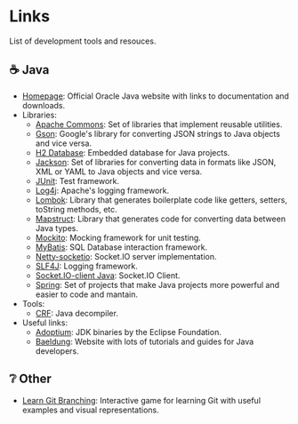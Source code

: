 # Links
List of development tools and resouces.

## ☕ Java

- [Homepage](https://www.oracle.com/java/): Official Oracle Java website with links to documentation and downloads.
- Libraries:
  - [Apache Commons](https://commons.apache.org/): Set of libraries that implement reusable utilities.
  - [Gson](https://github.com/google/gson): Google's library for converting JSON strings to Java objects and vice versa.
  - [H2 Database](https://www.h2database.com/html/main.html): Embedded database for Java projects.
  - [Jackson](https://github.com/FasterXML/jackson): Set of libraries for converting data in formats like JSON, XML or YAML to Java objects and vice versa.
  - [JUnit](https://junit.org/junit5/): Test framework.
  - [Log4j](https://logging.apache.org/log4j/2.x/): Apache's logging framework.
  - [Lombok](https://projectlombok.org/): Library that generates boilerplate code like getters, setters, toString methods, etc.
  - [Mapstruct](https://mapstruct.org/): Library that generates code for converting data between Java types.
  - [Mockito](https://site.mockito.org/): Mocking framework for unit testing.
  - [MyBatis](https://mybatis.org/mybatis-3/): SQL Database interaction framework.
  - [Netty-socketio](https://github.com/mrniko/netty-socketio): Socket.IO server implementation.
  - [SLF4J](https://www.slf4j.org/): Logging framework.
  - [Socket.IO-client Java](https://github.com/socketio/socket.io-client-java): Socket.IO Client.
  - [Spring](https://spring.io/): Set of projects that make Java projects more powerful and easier to code and mantain.
 - Tools:
   - [CRF](https://github.com/leibnitz27/cfr): Java decompiler.
- Useful links:
  - [Adoptium](https://adoptium.net/): JDK binaries by the Eclipse Foundation.
  - [Baeldung](https://www.baeldung.com/): Website with lots of tutorials and guides for Java developers.
  
  
## ❔ Other
  
- [Learn Git Branching](https://learngitbranching.js.org/): Interactive game for learning Git with useful examples and visual representations.

